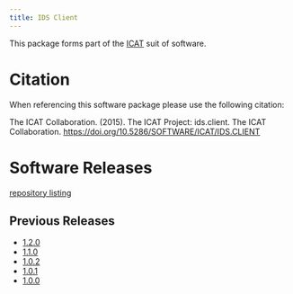 ```yaml
---
title: IDS Client
---
```


This package forms part of the [ICAT](/releases/) suit of software.

# Citation

When referencing this software package please use the following citation:

The ICAT Collaboration. (2015). The ICAT Project: ids.client. The ICAT Collaboration. https://doi.org/10.5286/SOFTWARE/ICAT/IDS.CLIENT

# Software Releases

 [repository listing](https://repo.icatproject.org/site/ids/client/)
 
## Previous Releases

 - [1.2.0](/releases/packages/ids-client/1-2-0/)
 - [1.1.0](/releases/packages/ids-client/1-1-0/)
 - [1.0.2](/releases/packages/ids-client/1-0-2/)
 - [1.0.1](/releases/packages/ids-client/1-0-1/)
 - [1.0.0](/releases/packages/ids-client/1-0-0/)
